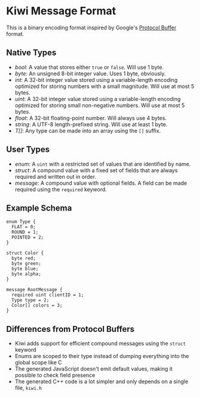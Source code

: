 # Kiwi Message Format

This is a binary encoding format inspired by Google's [Protocol Buffer](https://developers.google.com/protocol-buffers/) format.

## Native Types

* *bool*: A value that stores either `true` or `false`. Will use 1 byte.
* *byte*: An unsigned 8-bit integer value. Uses 1 byte, obviously.
* *int*: A 32-bit integer value stored using a variable-length encoding optimized for storing numbers with a small magnitude. Will use at most 5 bytes.
* *uint*: A 32-bit integer value stored using a variable-length encoding optimized for storing small non-negative numbers. Will use at most 5 bytes.
* *float*: A 32-bit floating-point number. Will always use 4 bytes.
* *string*: A UTF-8 length-prefixed string. Will use at least 1 byte.
* *T[]*: Any type can be made into an array using the `[]` suffix.

## User Types

* *enum*: A `uint` with a restricted set of values that are identified by name.
* *struct*: A compound value with a fixed set of fields that are always required and written out in order.
* *message*: A compound value with optional fields. A field can be made required using the `required` keyword.

## Example Schema

```
enum Type {
  FLAT = 0;
  ROUND = 1;
  POINTED = 2;
}

struct Color {
  byte red;
  byte green;
  byte blue;
  byte alpha;
}

message RootMessage {
  required uint clientID = 1;
  Type type = 2;
  Color[] colors = 3;
}
```

## Differences from Protocol Buffers

* Kiwi adds support for efficient compound messages using the `struct` keyword
* Enums are scoped to their type instead of dumping everything into the global scope like C
* The generated JavaScript doesn't emit default values, making it possible to check field presence
* The generated C++ code is a lot simpler and only depends on a single file, `kiwi.h`
